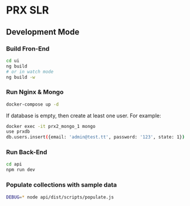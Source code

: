 # PRX SLR

## Development Mode

### Build Fron-End

```bash
cd ui
ng build
# or in watch mode
ng build -w
```

### Run Nginx & Mongo

```bash
docker-compose up -d
```

If database is empty, then create at least one user.
For example:

```bash
docker exec -it prx2_mongo_1 mongo
use prxdb
db.users.insert({email: 'admin@test.tt', password: '123', state: 1})
```

### Run Back-End 

```bash
cd api
npm run dev
```

### Populate collections with sample data

```bash
DEBUG=* node api/dist/scripts/populate.js
```
